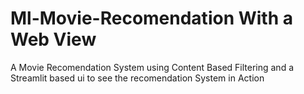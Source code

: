 # Ml-Movie-Recomendation With a Web View
A Movie Recomendation System using Content Based Filtering and a Streamlit based ui to see the recomendation System in Action
